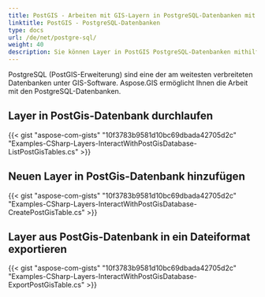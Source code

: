 ```yaml
---
title: PostGIS - Arbeiten mit GIS-Layern in PostgreSQL-Datenbanken mit C#
linktitle: PostGIS - PostgreSQL-Datenbanken
type: docs
url: /de/net/postgre-sql/
weight: 40
description: Sie können Layer in PostGIS PostgreSQL-Datenbanken mithilfe der GIS C#-Bibliothek durchlaufen, hinzufügen und exportieren.
---
```


PostgreSQL (PostGIS-Erweiterung) sind eine der am weitesten verbreiteten Datenbanken unter GIS-Software. Aspose.GIS ermöglicht Ihnen die Arbeit mit den PostgreSQL-Datenbanken.

## **Layer in PostGis-Datenbank durchlaufen**
{{< gist "aspose-com-gists" "10f3783b9581d10bc69dbada42705d2c" "Examples-CSharp-Layers-InteractWithPostGisDatabase-ListPostGisTables.cs" >}}
## **Neuen Layer in PostGis-Datenbank hinzufügen**
{{< gist "aspose-com-gists" "10f3783b9581d10bc69dbada42705d2c" "Examples-CSharp-Layers-InteractWithPostGisDatabase-CreatePostGisTable.cs" >}}
## **Layer aus PostGis-Datenbank in ein Dateiformat exportieren**
{{< gist "aspose-com-gists" "10f3783b9581d10bc69dbada42705d2c" "Examples-CSharp-Layers-InteractWithPostGisDatabase-ExportPostGisTable.cs" >}}
